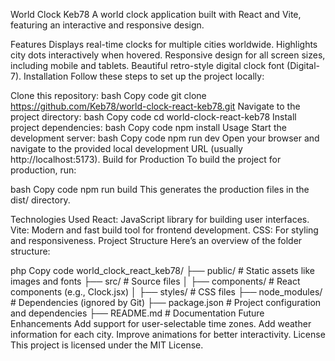 World Clock Keb78
A world clock application built with React and Vite, featuring an interactive and responsive design.

Features
Displays real-time clocks for multiple cities worldwide.
Highlights city dots interactively when hovered.
Responsive design for all screen sizes, including mobile and tablets.
Beautiful retro-style digital clock font (Digital-7).
Installation
Follow these steps to set up the project locally:

Clone this repository:
bash
Copy code
git clone https://github.com/Keb78/world-clock-react-keb78.git
Navigate to the project directory:
bash
Copy code
cd world-clock-react-keb78
Install project dependencies:
bash
Copy code
npm install
Usage
Start the development server:
bash
Copy code
npm run dev
Open your browser and navigate to the provided local development URL (usually http://localhost:5173).
Build for Production
To build the project for production, run:

bash
Copy code
npm run build
This generates the production files in the dist/ directory.

Technologies Used
React: JavaScript library for building user interfaces.
Vite: Modern and fast build tool for frontend development.
CSS: For styling and responsiveness.
Project Structure
Here’s an overview of the folder structure:

php
Copy code
world_clock_react_keb78/
├── public/          # Static assets like images and fonts
├── src/             # Source files
│   ├── components/  # React components (e.g., Clock.jsx)
│   ├── styles/      # CSS files
├── node_modules/    # Dependencies (ignored by Git)
├── package.json     # Project configuration and dependencies
├── README.md        # Documentation
Future Enhancements
Add support for user-selectable time zones.
Add weather information for each city.
Improve animations for better interactivity.
License
This project is licensed under the MIT License.

